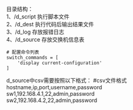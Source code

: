 目录结构：  
1、/d_script  执行脚本文件  
2、/d_dest 执行代码后输出结果文件  
3、/d_log 存放报错日志  
4、/d_source 存放交换机信息表  


    # 配置命令列表
    switch_commands = [
        'display current-configuration'
    ]



d_source中csv需要按照以下格式：
#csv文件格式  
hostname,ip,port,username,password  
sw1,192.168.4.1,22,admin,password  
sw2,192.168.4.2,22,admin,password  


